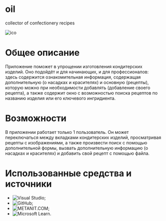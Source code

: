 # oil
сollector of confectionery recipes    
    
![ico](https://github.com/kitty7x7x49/oil/blob/main/Resources/iconForREADME.png)
# Общее описание
Приложение поможет в упрощении изготовления кондитерских изделий. Оно подойдёт и для начинающих, и для профессионалов: здесь содержится ознакомительная информация,
содержащая дополнительную (о насадках и красителях) и основную (рецепты), которую можно при необходимости добавлять (добавление своего рецепта), а также содержит окно с
возможностью поиска рецептов по названию изделия или его ключевого ингридиента.  
# Возможности
В приложении работает только 1 пользователь. Он может переключаться между вкладками кондитерских изделий, просматривая рецепты с изображениями, а также произвести поиск с
помощью дополнительной формы, вызвать дополнительную информацию (о насадках и красителях) и добавить свой рецепт с помощью файла.
# Использованные средства и источники
- ![Visual Studio](https://img.shields.io/badge/Visual%20Studio-5C2D91.svg?style=for-the-badge&logo=visual-studio&logoColor=white);     
- ![GitHub](https://img.shields.io/badge/github-%23121011.svg?style=for-the-badge&logo=github&logoColor=white);                    
- ![METANIT.COM](https://metanit.com/sharp/);                    
- ![Microsoft Learn](https://learn.microsoft.com/ru-ru/troubleshoot/developer/visualstudio/csharp/language-compilers/trace-and-debug).   
